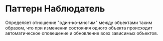 # Паттерн Наблюдатель

Определяет отношение "один-ко-многим" между объектами таким образом, что при изменении состояния одного объекта происходит автоматическое оповещение и обновление всех зависимых объектов.